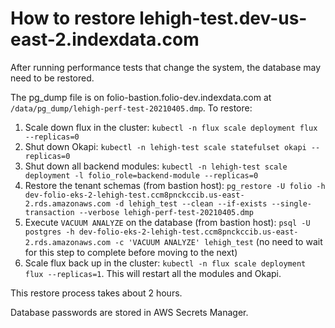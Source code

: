 # How to restore lehigh-test.dev-us-east-2.indexdata.com

After running performance tests that change the system, the database may need to be restored.

The pg\_dump file is on folio-bastion.folio-dev.indexdata.com at `/data/pg_dump/lehigh-perf-test-20210405.dmp`. To restore:

1. Scale down flux in the cluster: `kubectl -n flux scale deployment flux --replicas=0`
1. Shut down Okapi: `kubectl -n lehigh-test scale statefulset okapi --replicas=0`
1. Shut down all backend modules: `kubectl -n lehigh-test scale deployment -l folio_role=backend-module --replicas=0`
1. Restore the tenant schemas (from bastion host): `pg_restore -U folio -h dev-folio-eks-2-lehigh-test.ccm8pnckccib.us-east-2.rds.amazonaws.com -d lehigh_test --clean --if-exists --single-transaction --verbose lehigh-perf-test-20210405.dmp`
1. Execute `VACUUM ANALYZE` on the database (from bastion host): `psql -U postgres -h dev-folio-eks-2-lehigh-test.ccm8pnckccib.us-east-2.rds.amazonaws.com -c 'VACUUM ANALYZE' lehigh_test` (no need to wait for this step to complete before moving to the next)
1. Scale flux back up in the cluster: `kubectl -n flux scale deployment flux --replicas=1`. This will restart all the modules and Okapi.

This restore process takes about 2 hours.

Database passwords are stored in AWS Secrets Manager.
